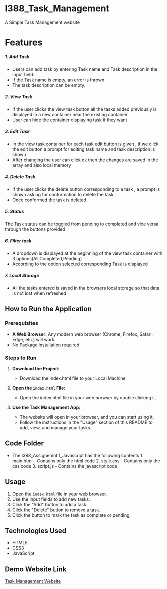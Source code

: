 # I388_Task_Management

A Simple Task Management website 

# Features

##### 1. Add Task

* Users can add task by entering Task name and Task description in the input field.
* If the Task name is empty, an error is thrown.
* The task description can be empty.

##### 2. View Task

* If the user clicks the view task button all the tasks added previously is displayed in a new container near the existing container
* User can hide the container displaying task if they want

##### 3. Edit Task

* In the view task container for each task edit button is given , if we click the edit button a prompt for editing task name and task description is shown
* After changing the user can click ok then the changes are saved in the array and also local memory

##### 4. Delete Task

* If the user clicks the delete button corresponding to a task , a prompt is shown asking for conformation to delete the task
* Once conformed the task is deleted

##### 5. Status

The Task status can be toggled from pending to completed and vice versa through the buttons provided

##### 6. Filter task

* A dropdown is displayed at the beginning of the view task container with 3 options(All,Completed,Pending)
* According to the option selected corresponding Task is displayed

##### 7. Local Storage

* All the tasks entered is saved in the browsers local storage so that data is not lost when refreshed

## How to Run the Application

### Prerequisites

* **A Web Browser:** Any modern web browser (Chrome, Firefox, Safari, Edge, etc.) will work.
* No Package installation required

### Steps to Run
1.  **Download the Project:**
    * Download the index.html file to your Local Machine
       
2.  **Open the `index.html` File:**
    * Open the index.html file in your web browser by double clicking it.

3.  **Use the Task Management App:**
    * The website will open in your browser, and you can start using it.
    * Follow the instructions in the "Usage" section of this README to add, view, and manage your tasks.

## Code Folder
* The I388_Assignemnt 1_Javascript has the following contents
        1. main.html - Contains only the html code
        2. style.css - Contains only the css code
        3. script.js - Contains the javascript code
## Usage

1.  Open the `index.html` file in your web browser.
2.  Use the input fields to add new tasks.
3.  Click the "Add" button to add a task.
4.  Click the "Delete" button to remove a task.
5.  Click the button to mark the task as complete or pending.

## Technologies Used

* HTML5
* CSS3
* JavaScript

## Demo Website Link
[Task Management Website](https://thanzia31.github.io/I388_Task_Management/)
